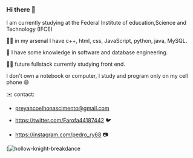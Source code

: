 ### Hi there 👋

I am currently studying at the Federal Institute of education,Science and Technology (IFCE)

👨‍💻  in my arsenal I have c++, html, css, JavaScript, python, java, MySQL.

🧠  I have some knowledge in software and database engineering.

👨‍🔧  future fullstack currently studying front end.

I don't own a notebook or computer, I study and program only on my cell phone 😄

✉️ contact:

- preyancoelhonascimento@gmail.com

- https://twitter.com/Farofa44187442 🐦

- https://instagram.com/pedro_ry68 📷


(![hollow-knight-breakdance](https://github.com/Pedro-ryan89/Pedro-ryan89/assets/120953398/d236ef17-7302-4014-9d7c-0b16766821bf)
